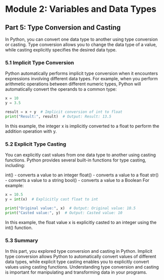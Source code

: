 # Module 2: Variables and Data Types

## Part 5: Type Conversion and Casting

In Python, you can convert one data type to another using type conversion or casting. Type conversion allows you to change the data type of a value, while casting explicitly specifies the desired data type.

### 5.1 Implicit Type Conversion

Python automatically performs implicit type conversion when it encounters expressions involving different data types. For example, when you perform arithmetic operations between different numeric types, Python will automatically convert the operands to a common type:

```python
x = 10
y = 3.5

result = x + y  # Implicit conversion of int to float
print("Result:", result)  # Output: Result: 13.5
```

In this example, the integer x is implicitly converted to a float to perform the addition operation with y.

### 5.2 Explicit Type Casting

You can explicitly cast values from one data type to another using casting functions. Python provides several built-in functions for type casting, including:

int() - converts a value to an integer
float() - converts a value to a float
str() - converts a value to a string
bool() - converts a value to a Boolean
For example:

```python
x = 10.5
y = int(x)  # Explicitly cast float to int

print("Original value:", x)  # Output: Original value: 10.5
print("Casted value:", y)  # Output: Casted value: 10
```

In this example, the float value x is explicitly casted to an integer using the int() function.

### 5.3 Summary
In this part, you explored type conversion and casting in Python. Implicit type conversion allows Python to automatically convert values of different data types, while explicit type casting enables you to explicitly convert values using casting functions. Understanding type conversion and casting is important for manipulating and transforming data in your programs.